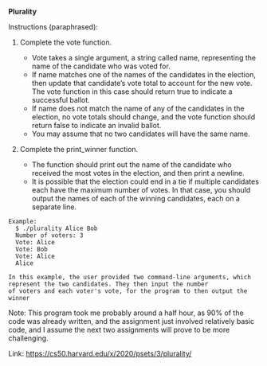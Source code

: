 **Plurality**

Instructions (paraphrased): 
1. Complete the vote function.
    - Vote takes a single argument, a string called name, representing the name of the candidate who was voted for.
    - If name matches one of the names of the candidates in the election, then update that candidate’s vote total to account for the new vote. The vote function in this case should return true to indicate a successful ballot.
    - If name does not match the name of any of the candidates in the election, no vote totals should change, and the vote function should return false to indicate an invalid ballot.
    - You may assume that no two candidates will have the same name.
    
2. Complete the print_winner function.
    - The function should print out the name of the candidate who received the most votes in the election, and then print a newline.
    - It is possible that the election could end in a tie if multiple candidates each have the maximum number of votes. In that case, you should output the names of each of the winning candidates, each on a separate line.

```
Example: 
  $ ./plurality Alice Bob
  Number of voters: 3
  Vote: Alice
  Vote: Bob
  Vote: Alice
  Alice

In this example, the user provided two command-line arguments, which represent the two candidates. They then input the number
of voters and each voter's vote, for the program to then output the winner
```

Note: This program took me probably around a half hour, as 90% of the code was already written, and the assignment just involved relatively basic code, and I assume the next two assignments will prove to be more challenging.

Link: https://cs50.harvard.edu/x/2020/psets/3/plurality/
